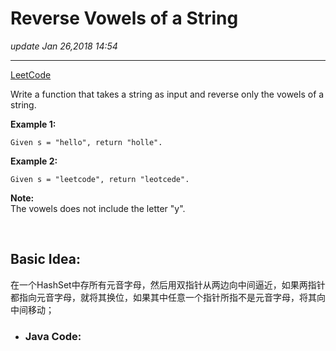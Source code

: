 # Reverse Vowels of a String
_update Jan 26,2018  14:54_

---
[LeetCode](https://leetcode.com/problems/reverse-vowels-of-a-string/description/)

Write a function that takes a string as input and reverse only the vowels of a string.

**Example 1:**  

    Given s = "hello", return "holle".

**Example 2:**  

    Given s = "leetcode", return "leotcede".

**Note:**  
The vowels does not include the letter "y".

<br>

## Basic Idea:
在一个HashSet中存所有元音字母，然后用双指针从两边向中间逼近，如果两指针都指向元音字母，就将其换位，如果其中任意一个指针所指不是元音字母，将其向中间移动；

* ### Java Code:
```java
